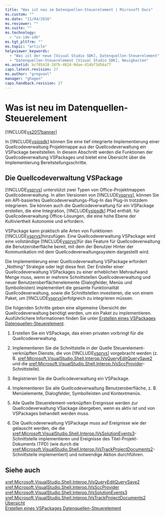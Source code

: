 ```yaml
---
title: "Was ist neu im Datenquellen-Steuerelement | Microsoft Docs"
ms.custom: ""
ms.date: "11/04/2016"
ms.reviewer: ""
ms.suite: ""
ms.technology: 
  - "vs-ide-sdk"
ms.tgt_pltfrm: ""
ms.topic: "article"
helpviewer_keywords: 
  - "Was ist der neue [Visual Studio SDK], Datenquellen-Steuerelement"
  - "Datenquellen-Steuerelement [Visual Studio SDK], Neuigkeiten"
ms.assetid: bcf85418-18fb-4824-9dae-d14bf3d56a77
caps.latest.revision: 27
ms.author: "gregvanl"
manager: "ghogen"
caps.handback.revision: 27
---
```

# Was ist neu im Datenquellen-Steuerelement
[!INCLUDE[vs2017banner](../../code-quality/includes/vs2017banner.md)]

In [!INCLUDE[vsipsdk](../../extensibility/includes/vsipsdk_md.md)] können Sie eine tief integrierte Implementierung einer Quellcodeverwaltung Projektmappe aus der Quellcodeverwaltung ein VSPackage bereitstellen.  In diesem Abschnitt werden die Funktionen der Quellcodeverwaltung VSPackages und bietet eine Übersicht über die Implementierung Bereitstellungsschritte.  
  
## Die Quellcodeverwaltung VSPackage  
 [!INCLUDE[vsprvs](../../code-quality/includes/vsprvs_md.md)] unterstützt zwei Typen von Office\-Projektmappen Quellcodeverwaltung.  In allen Versionen von [!INCLUDE[vsprvs](../../code-quality/includes/vsprvs_md.md)], können Sie ein API\-basiertes Quellcodeverwaltungs\-Plug\-In das Plug\-In trotzdem integrieren.  Sie können auch die Quellcodeverwaltung für ein VSPackage erstellen, die eine Integration, [!INCLUDE[vsipsdk](../../extensibility/includes/vsipsdk_md.md)] Pfad enthält. für Quellcodeverwaltung Office\-Lösungen, die eine hohe Ebene der Kultiviertheit Autonomie und erfordern.  
  
 VSPackage kann praktisch alle Arten von Funktionen [!INCLUDE[vsprvs](../../code-quality/includes/vsprvs_md.md)]hinzufügen.  Eine Quellcodeverwaltung VSPackage wird eine vollständige [!INCLUDE[vsprvs](../../code-quality/includes/vsprvs_md.md)]für das Feature für Quellcodeverwaltung die Benutzeroberfläche bereit, mit dem der Benutzer Hinter der Kommunikation mit dem Quellcodeverwaltungssystem dargestellt wird.  
  
 Die Implementierung einer Quellcodeverwaltung VSPackage erfordert „Nothing“ Strategie oder legt diese fest.  Der Ersteller einer Quellcodeverwaltung VSPackages zu einer erheblichen Mehraufwand Menge muss, wenn er mehrere Schnittstellen Quellcodeverwaltung und neuer Benutzeroberflächenelemente \(Dialogfelder, Menüs und Symbolleisten\) implementiert die gesamte Funktionalität Quellcodeverwaltung, sowie die Schnittstellen investieren, die von einem Paket, um [!INCLUDE[vsprvs](../../code-quality/includes/vsprvs_md.md)]erfolgreich zu integrieren müssen.  
  
 Die folgenden Schritte geben eine allgemeine Übersicht der Quellcodeverwaltung benötigt werden, um ein Paket zu implementieren.  Ausführlichere Informationen finden Sie unter [Erstellen eines VSPackages Datenquellen\-Steuerelement](../../extensibility/internals/creating-a-source-control-vspackage.md).  
  
1.  Erstellen Sie ein VSPackage, das einen privaten vorbringt für die Quellcodeverwaltung.  
  
2.  Implementieren Sie die Schnittstelle in der Quelle Steuerelement\-verknüpften Dienste, die von [!INCLUDE[vsprvs](../../code-quality/includes/vsprvs_md.md)] vorgebracht werden \(z. B. <xref:Microsoft.VisualStudio.Shell.Interop.IVsQueryEditQuerySave2> und die <xref:Microsoft.VisualStudio.Shell.Interop.IVsSccProvider>\-Schnittstelle\).  
  
3.  Registrieren Sie die Quellcodeverwaltung ein VSPackage.  
  
4.  Implementieren Sie alle Quellcodeverwaltung Benutzeroberfläche, z. B. Menüelemente, Dialogfelder, Symbolleisten und Kontextmenüs.  
  
5.  Alle Quelle Steuerelement\-verknüpften Ereignisse werden zur Quellcodeverwaltung VSackage übergeben, wenn es aktiv ist und von VSPackages behandelt werden muss.  
  
6.  Die Quellcodeverwaltung VSPackage muss auf Ereignisse wie der gelauscht werden, die die <xref:Microsoft.VisualStudio.Shell.Interop.IVsSolutionEvents3>\-Schnittstelle implementieren und Ereignisse des Titel\-Projekt\-Dokuments \(TPD\) \(wie durch die <xref:Microsoft.VisualStudio.Shell.Interop.IVsTrackProjectDocuments2>\-Schnittstelle implementiert\) und notwendige Aktion durchführen.  
  
## Siehe auch  
 <xref:Microsoft.VisualStudio.Shell.Interop.IVsQueryEditQuerySave2>   
 <xref:Microsoft.VisualStudio.Shell.Interop.IVsSccProvider>   
 <xref:Microsoft.VisualStudio.Shell.Interop.IVsSolutionEvents3>   
 <xref:Microsoft.VisualStudio.Shell.Interop.IVsTrackProjectDocuments2>   
 [Übersicht](../../extensibility/internals/source-control-integration-overview.md)   
 [Erstellen eines VSPackages Datenquellen\-Steuerelement](../../extensibility/internals/creating-a-source-control-vspackage.md)